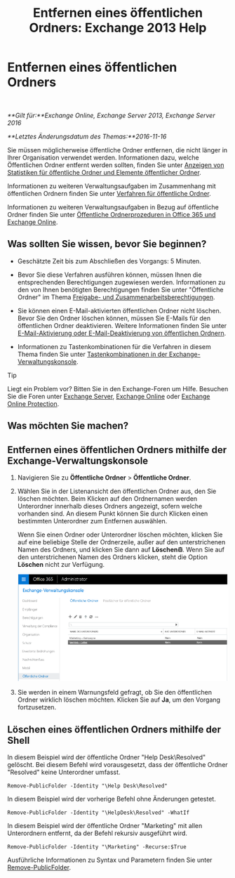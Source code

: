 ﻿---
title: 'Entfernen eines öffentlichen Ordners: Exchange 2013 Help'
TOCTitle: Entfernen eines öffentlichen Ordners
ms:assetid: 334b831d-e372-4d85-a407-5c8a5d0e78de
ms:mtpsurl: https://technet.microsoft.com/de-de/library/Aa997202(v=EXCHG.150)
ms:contentKeyID: 50475287
ms.date: 04/24/2018
mtps_version: v=EXCHG.150
ms.translationtype: HT
---

# Entfernen eines öffentlichen Ordners

 

_**Gilt für:**Exchange Online, Exchange Server 2013, Exchange Server 2016_

_**Letztes Änderungsdatum des Themas:**2016-11-16_

Sie müssen möglicherweise öffentliche Ordner entfernen, die nicht länger in Ihrer Organisation verwendet werden. Informationen dazu, welche Öffentlichen Ordner entfernt werden sollten, finden Sie unter [Anzeigen von Statistiken für öffentliche Ordner und Elemente öffentlicher Ordner](view-statistics-for-public-folders-and-public-folder-items-exchange-2013-help.md).

Informationen zu weiteren Verwaltungsaufgaben im Zusammenhang mit öffentlichen Ordnern finden Sie unter [Verfahren für öffentliche Ordner](public-folder-procedures-exchange-2013-help.md).

Informationen zu weiteren Verwaltungsaufgaben in Bezug auf öffentliche Ordner finden Sie unter [Öffentliche Ordnerprozeduren in Office 365 und Exchange Online](https://technet.microsoft.com/de-de/library/jj966272\(v=exchg.150\)).

## Was sollten Sie wissen, bevor Sie beginnen?

  - Geschätzte Zeit bis zum Abschließen des Vorgangs: 5 Minuten.

  - Bevor Sie diese Verfahren ausführen können, müssen Ihnen die entsprechenden Berechtigungen zugewiesen werden. Informationen zu den von Ihnen benötigten Berechtigungen finden Sie unter "Öffentliche Ordner" im Thema [Freigabe- und Zusammenarbeitsberechtigungen](sharing-and-collaboration-permissions-exchange-2013-help.md).

  - Sie können einen E-Mail-aktivierten öffentlichen Ordner nicht löschen. Bevor Sie den Ordner löschen können, müssen Sie E-Mails für den öffentlichen Ordner deaktivieren. Weitere Informationen finden Sie unter [E-Mail-Aktivierung oder E-Mail-Deaktivierung von öffentlichen Ordnern](mail-enable-or-mail-disable-a-public-folder-exchange-2013-help.md).

  - Informationen zu Tastenkombinationen für die Verfahren in diesem Thema finden Sie unter [Tastenkombinationen in der Exchange-Verwaltungskonsole](keyboard-shortcuts-in-the-exchange-admin-center-exchange-online-protection-help.md).


> [!TIP]
> Liegt ein Problem vor? Bitten Sie in den Exchange-Foren um Hilfe. Besuchen Sie die Foren unter <A href="https://go.microsoft.com/fwlink/p/?linkid=60612">Exchange Server</A>, <A href="https://go.microsoft.com/fwlink/p/?linkid=267542">Exchange Online</A> oder <A href="https://go.microsoft.com/fwlink/p/?linkid=285351">Exchange Online Protection</A>.



## Was möchten Sie machen?

## Entfernen eines öffentlichen Ordners mithilfe der Exchange-Verwaltungskonsole

1.  Navigieren Sie zu **Öffentliche Ordner** \> **Öffentliche Ordner**.

2.  Wählen Sie in der Listenansicht den öffentlichen Ordner aus, den Sie löschen möchten. Beim Klicken auf den Ordnernamen werden Unterordner innerhalb dieses Ordners angezeigt, sofern welche vorhanden sind. An diesem Punkt können Sie durch Klicken einen bestimmten Unterordner zum Entfernen auswählen.
    
    Wenn Sie einen Ordner oder Unterordner löschen möchten, klicken Sie auf eine beliebige Stelle der Ordnerzeile, außer auf den unterstrichenen Namen des Ordners, und klicken Sie dann auf **Löschen**![Löschen (Symbol)](images/JJ657511.14f639f6-61e8-4418-bbfb-0db14de9d2f5(EXCHG.150).gif "Löschen (Symbol)"). Wenn Sie auf den unterstrichenen Namen des Ordners klicken, steht die Option **Löschen** nicht zur Verfügung.
    
    ![So wählen Sie einen öffentlichen Ordner zum Entfernen aus](images/Aa997202.8666290d-3f19-4c70-afe3-45569762718b(EXCHG.150).png "So wählen Sie einen öffentlichen Ordner zum Entfernen aus")  

3.  Sie werden in einem Warnungsfeld gefragt, ob Sie den öffentlichen Ordner wirklich löschen möchten. Klicken Sie auf **Ja**, um den Vorgang fortzusetzen.

## Löschen eines öffentlichen Ordners mithilfe der Shell

In diesem Beispiel wird der öffentliche Ordner "Help Desk\\Resolved" gelöscht. Bei diesem Befehl wird vorausgesetzt, dass der öffentliche Ordner "Resolved" keine Unterordner umfasst.

    Remove-PublicFolder -Identity "\Help Desk\Resolved"

In diesem Beispiel wird der vorherige Befehl ohne Änderungen getestet.

    Remove-PublicFolder -Identity "\HelpDesk\Resolved" -WhatIf

In diesem Beispiel wird der öffentliche Ordner "Marketing" mit allen Unterordnern entfernt, da der Befehl rekursiv ausgeführt wird.

    Remove-PublicFolder -Identity "\Marketing" -Recurse:$True

Ausführliche Informationen zu Syntax und Parametern finden Sie unter [Remove-PublicFolder](https://technet.microsoft.com/de-de/library/bb124894\(v=exchg.150\)).

